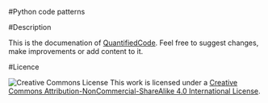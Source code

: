 #Python code patterns

#Description

This is the documenation of [QuantifiedCode](http://alpha.quantifiedcode.com). Feel free to suggest changes, make improvements or add content to it.

#Licence

![Creative Commons License](https://i.creativecommons.org/l/by-nc-sa/4.0/80x15.png) This work is licensed under a [Creative Commons Attribution-NonCommercial-ShareAlike 4.0 International License](http://creativecommons.org/licenses/by-nc-sa/4.0/).
